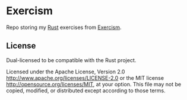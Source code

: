 # Exercism

Repo storing my [Rust](https://www.rust-lang.org/) exercises from [Exercism](https://exercism.org/profiles/graemer957).

## License

Dual-licensed to be compatible with the Rust project.

Licensed under the Apache License, Version 2.0
http://www.apache.org/licenses/LICENSE-2.0 or the MIT license
http://opensource.org/licenses/MIT, at your option. This file may not be
copied, modified, or distributed except according to those terms.

